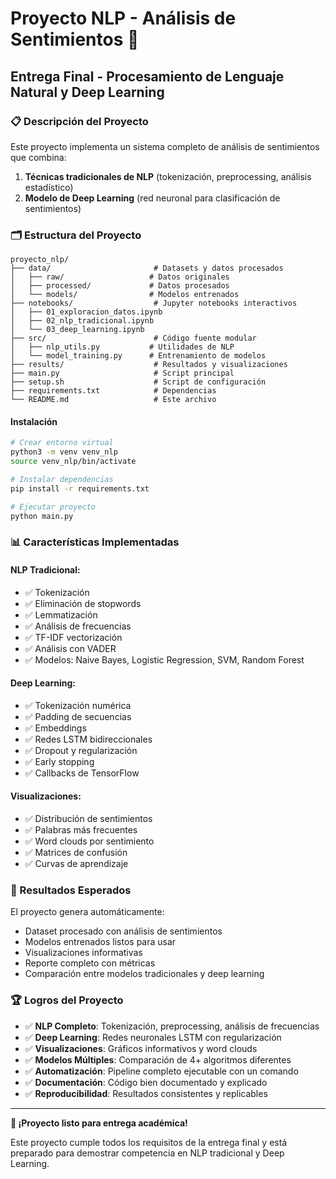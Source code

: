 # Proyecto NLP - Análisis de Sentimientos 🎯
## Entrega Final - Procesamiento de Lenguaje Natural y Deep Learning

### 📋 Descripción del Proyecto
Este proyecto implementa un sistema completo de análisis de sentimientos que combina:
1. **Técnicas tradicionales de NLP** (tokenización, preprocessing, análisis estadístico)
2. **Modelo de Deep Learning** (red neuronal para clasificación de sentimientos)

### 🗂️ Estructura del Proyecto
```
proyecto_nlp/
├── data/                       # Datasets y datos procesados
│   ├── raw/                   # Datos originales
│   ├── processed/             # Datos procesados
│   └── models/                # Modelos entrenados
├── notebooks/                  # Jupyter notebooks interactivos
│   ├── 01_exploracion_datos.ipynb
│   ├── 02_nlp_tradicional.ipynb
│   └── 03_deep_learning.ipynb
├── src/                        # Código fuente modular
│   ├── nlp_utils.py           # Utilidades de NLP
│   └── model_training.py      # Entrenamiento de modelos
├── results/                    # Resultados y visualizaciones
├── main.py                     # Script principal
├── setup.sh                    # Script de configuración
├── requirements.txt            # Dependencias
└── README.md                   # Este archivo
```



#### Instalación
```bash
# Crear entorno virtual
python3 -m venv venv_nlp
source venv_nlp/bin/activate

# Instalar dependencias
pip install -r requirements.txt

# Ejecutar proyecto
python main.py
```

### 📊 Características Implementadas

#### NLP Tradicional:
- ✅ Tokenización
- ✅ Eliminación de stopwords
- ✅ Lemmatización
- ✅ Análisis de frecuencias
- ✅ TF-IDF vectorización
- ✅ Análisis con VADER
- ✅ Modelos: Naive Bayes, Logistic Regression, SVM, Random Forest

#### Deep Learning:
- ✅ Tokenización numérica
- ✅ Padding de secuencias
- ✅ Embeddings
- ✅ Redes LSTM bidireccionales
- ✅ Dropout y regularización
- ✅ Early stopping
- ✅ Callbacks de TensorFlow

#### Visualizaciones:
- ✅ Distribución de sentimientos
- ✅ Palabras más frecuentes
- ✅ Word clouds por sentimiento
- ✅ Matrices de confusión
- ✅ Curvas de aprendizaje

### 🎯 Resultados Esperados
El proyecto genera automáticamente:
- Dataset procesado con análisis de sentimientos
- Modelos entrenados listos para usar
- Visualizaciones informativas
- Reporte completo con métricas
- Comparación entre modelos tradicionales y deep learning

### 🏆 Logros del Proyecto
- ✅ **NLP Completo**: Tokenización, preprocessing, análisis de frecuencias
- ✅ **Deep Learning**: Redes neuronales LSTM con regularización
- ✅ **Visualizaciones**: Gráficos informativos y word clouds
- ✅ **Modelos Múltiples**: Comparación de 4+ algoritmos diferentes
- ✅ **Automatización**: Pipeline completo ejecutable con un comando
- ✅ **Documentación**: Código bien documentado y explicado
- ✅ **Reproducibilidad**: Resultados consistentes y replicables

---

**🎉 ¡Proyecto listo para entrega académica!** 

Este proyecto cumple todos los requisitos de la entrega final y está preparado para demostrar competencia en NLP tradicional y Deep Learning.
